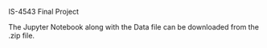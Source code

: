 IS-4543 Final Project

The Jupyter Notebook along with the Data file can be downloaded from the .zip file.
